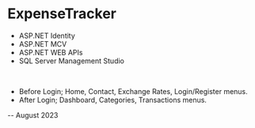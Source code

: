 # ExpenseTracker

<ul>
  <li>ASP.NET Identity</li>
<li>ASP.NET MCV</li>
<li>ASP.NET WEB APIs</li>
<li>SQL Server Management Studio</li>
</ul>

<br>

<ul>
  <li>Before Login; Home, Contact, Exchange Rates, Login/Register menus.</li> 
  <li>After Login; Dashboard, Categories, Transactions menus.</li>
</ul>

-- August 2023
